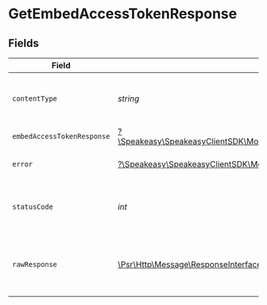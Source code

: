 # GetEmbedAccessTokenResponse


## Fields

| Field                                                                                                                    | Type                                                                                                                     | Required                                                                                                                 | Description                                                                                                              |
| ------------------------------------------------------------------------------------------------------------------------ | ------------------------------------------------------------------------------------------------------------------------ | ------------------------------------------------------------------------------------------------------------------------ | ------------------------------------------------------------------------------------------------------------------------ |
| `contentType`                                                                                                            | *string*                                                                                                                 | :heavy_check_mark:                                                                                                       | HTTP response content type for this operation                                                                            |
| `embedAccessTokenResponse`                                                                                               | [?\Speakeasy\SpeakeasyClientSDK\Models\Shared\EmbedAccessTokenResponse](../../Models/Shared/EmbedAccessTokenResponse.md) | :heavy_minus_sign:                                                                                                       | OK                                                                                                                       |
| `error`                                                                                                                  | [?\Speakeasy\SpeakeasyClientSDK\Models\Shared\Error](../../Models/Shared/Error.md)                                       | :heavy_minus_sign:                                                                                                       | Default error response                                                                                                   |
| `statusCode`                                                                                                             | *int*                                                                                                                    | :heavy_check_mark:                                                                                                       | HTTP response status code for this operation                                                                             |
| `rawResponse`                                                                                                            | [\Psr\Http\Message\ResponseInterface](https://www.php-fig.org/psr/psr-7/#33-psrhttpmessageresponseinterface)             | :heavy_minus_sign:                                                                                                       | Raw HTTP response; suitable for custom response parsing                                                                  |